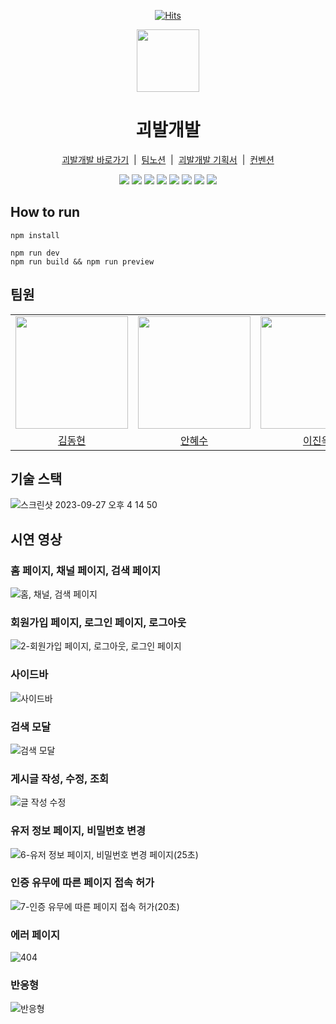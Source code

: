 <div align="center">
   
[![Hits](https://hits.seeyoufarm.com/api/count/incr/badge.svg?url=https%3A%2F%2Fgithub.com%2Fprgrms-fe-devcourse%2FFEDC4_SCRAWL_Yohan&count_bg=%2379C83D&title_bg=%23555555&icon=&icon_color=%23E7E7E7&title=hits&edge_flat=false)](https://hits.seeyoufarm.com)

<img width="100px" src="https://github.com/prgrms-fe-devcourse/FEDC4_SCRAWL_Yohan/assets/81508534/6409d7f4-cbe5-45bc-ac14-d4ef45f63509"/>
<h1>괴발개발</h1>

<a href="https://goebalgaebal.vercel.app/">괴발개발 바로가기</a>&nbsp;&nbsp;|&nbsp;&nbsp;<a href="https://prgrms.notion.site/7c2981f0d45546f2b9be6e20f4a0318b">팀노션</a>&nbsp;&nbsp;|&nbsp;&nbsp;<a href="https://prgrms.notion.site/737887631290472ba77039d6f2e70123">괴발개발 기획서</a>&nbsp;&nbsp;|&nbsp;&nbsp;<a href="https://prgrms.notion.site/75cee041ca3947dfa428f77f8eca4ea1">컨벤션</a>
<br/>

<img src="https://img.shields.io/badge/Typescript-3178C6?style=flat-square&logo=Typescript&logoColor=white"/>
<img src="https://img.shields.io/badge/React-61DAFB?style=flat-square&logo=React&logoColor=black"/>
<img src="https://img.shields.io/badge/Storybook-FF4785?style=flat-square&logo=Storybook&logoColor=white"/>
<img src="https://img.shields.io/badge/Vite-646CFF?style=flat-square&logo=Vite&logoColor=white"/>
<img src="https://img.shields.io/badge/Prettier-F7B93E?style=flat-square&logo=Prettier&logoColor=black"/>
<img src="https://img.shields.io/badge/Eslint-4B32C3?style=flat-square&logo=Eslint&logoColor=white"/>
<img src="https://img.shields.io/badge/ReactQuery-FF4154?style=flat-square&logo=React Query&logoColor=black"/>
<img src="https://img.shields.io/badge/Vercel-000000?style=flat-square&logo=Vercel&logoColor=white"/>


</div>

## How to run
```
npm install
```

```
npm run dev
npm run build && npm run preview
```

## 팀원

<table>
  <tr>
    <td><img src="https://avatars.githubusercontent.com/u/107387817?v=4" width="180" height="180"/></td>
    <td><img src="https://avatars.githubusercontent.com/u/67812466?v=4" width="180" height="180"/></td>
    <td><img src="https://avatars.githubusercontent.com/u/81508534?v=4" width="180" height="180"/></td>
  </tr>
  <tr>
    <td align="center"><a href="https://github.com/doggopawer">김동현</a>
    </td>
    <td align="center"><a href="https://github.com/suehdn">안혜수</a>
    </td>
    <td align="center"><a href="https://github.com/dlwl98">이진욱</a>
    </td>
  </tr>
</table>

## 기술 스택

![스크린샷 2023-09-27 오후 4 14 50](https://github.com/prgrms-fe-devcourse/FEDC4_SCRAWL_Yohan/assets/81508534/f974bd81-2af0-432c-9173-98b475c796b4)

## 시연 영상
### 홈 페이지, 채널 페이지, 검색 페이지
![홈, 채널, 검색 페이지](https://github.com/prgrms-fe-devcourse/FEDC4_SCRAWL_Yohan/assets/81508534/77a5e58b-4c2f-4927-92c5-931b349842d8)

### 회원가입 페이지, 로그인 페이지, 로그아웃
![2-회원가입 페이지, 로그아웃, 로그인 페이지](https://github.com/prgrms-fe-devcourse/FEDC4_SCRAWL_Yohan/assets/81508534/5235b3b1-5fe5-4474-948f-df87b4796b78)

### 사이드바
![사이드바](https://github.com/prgrms-fe-devcourse/FEDC4_SCRAWL_Yohan/assets/81508534/adc405a5-220d-4b5e-9c07-45198b618bd6)

### 검색 모달
![검색 모달](https://github.com/prgrms-fe-devcourse/FEDC4_SCRAWL_Yohan/assets/81508534/d9dec403-a060-4dbf-80fa-4bac9b11c59c)

### 게시글 작성, 수정, 조회
![글 작성 수정](https://github.com/prgrms-fe-devcourse/FEDC4_SCRAWL_Yohan/assets/81508534/e9940dd7-90f5-4151-83e2-750ea186a0fe)

### 유저 정보 페이지, 비밀번호 변경
![6-유저 정보 페이지, 비밀번호 변경 페이지(25초)](https://github.com/prgrms-fe-devcourse/FEDC4_SCRAWL_Yohan/assets/81508534/8a7bb9d4-156b-4364-9382-51064d2cc2bb)

### 인증 유무에 따른 페이지 접속 허가
![7-인증 유무에 따른 페이지 접속 허가(20초)](https://github.com/prgrms-fe-devcourse/FEDC4_SCRAWL_Yohan/assets/81508534/e8ba44c1-d1cb-4bda-9513-02d800a31498)

### 에러 페이지
![404](https://github.com/prgrms-fe-devcourse/FEDC4_SCRAWL_Yohan/assets/81508534/6e064149-ddd8-4e94-9f34-292f19161678)

### 반응형
![반응형](https://github.com/prgrms-fe-devcourse/FEDC4_SCRAWL_Yohan/assets/81508534/7e67601e-4ab4-42a0-b555-266a3819e972)
